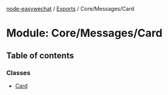 [node-easywechat](../README.md) / [Exports](../modules.md) / Core/Messages/Card

# Module: Core/Messages/Card

## Table of contents

### Classes

- [Card](../classes/Core_Messages_Card.Card.md)
